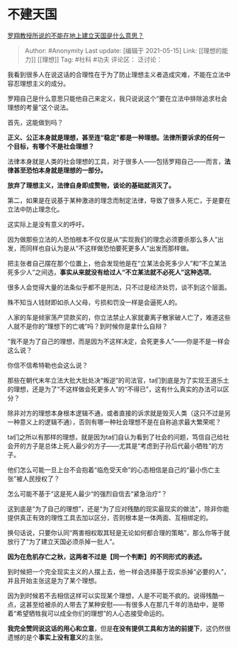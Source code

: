 # 不建天国
[罗翔教授所说的不能在地上建立天国是什么意思？](https://www.zhihu.com/question/383928230/answer/1869270269)

> Author: #Anonymity
> Last update: [编辑于 2021-05-15]
> Link: [[理想的能力]] [[理想]]
> Tag: #社科 #功夫
> 评论区：
> 泛讨论：

我看到很多人在说这话的合理性在于为了防止理想主义者造成灾难，不能在立法中容忍理想主义的成分。

罗翔自己是什么意思只能他自己来定义，我只说说这个“要在立法中排除追求社会理想的考量”这个说法。

首先，这能做到吗？

**正义、公正本身就是理想，甚至连“稳定”都是一种理想。法律所要诉求的任何一个目标，有哪个不是社会理想？**

法律本身就是人类的社会理想的工具，对于很多人——包括罗翔自己——而言，**法律甚至恐怕本身就是理想的一部分。**

**放弃了理想主义，法律自身即成赘物，谈论的基础就消灭了。**

第二，如果是在说基于某种激进的理念而制定法律，导致了很多人死亡，于是要在立法中防止理念化。

这实际上是没有意义的呼吁。

因为做那些立法的人恐怕根本不仅仅是从“实现我们的理念必须要杀那么多人”出发，而同样也自认为是从“不这样做恐怕要死更多人”出发而那样做。

把主张者自己摆在那个位置上，他会发现他是在“立某法会死多少人”和“不立某法死多少人”之间选，**事实从来就没有给过人“不立某法就不必死人”这种选项**。

很多人会觉得大量的法条似乎都不是刑法，只不过是经济处罚，谈不到这个层面。

殊不知当人钱财即如杀人父母，亏损和罚没一样是会逼死人的。

人家的车是倾家荡产贷款买的，你立法禁止人家就妻离子散家破人亡了，难道这些人就不是你的“理想下的亡魂”吗？到时候你是拿什么自辩？

“我不是为了自己的理想，而是因为不这样决定，会死更多人”——你是不是一样会这么说？

你信不信希特勒也会这么说？

那些在朝代末年立法大批大批处决“叛逆”的司法官，ta们到底是为了实现王道乐土的理想，还是为了“不这样做会死更多人”的“不得已”，这有什么真实的办法可以区分？

除非对方的理想本身根本逻辑不通，或者直接的诉求就是毁灭人类（这只不过是另一种意义上的逻辑不通），否则有哪一种社会理想不是在自称追求最大繁荣呢？

ta们之所以有那样的理想，就是因为ta们自认为看到了社会的问题，笃信自己给社会开的方子是总体上死人最少的方子——尤其是“考虑到子孙后代最小牺牲”的方子。

他们怎么可能一旦上台不会抱着“临危受天命”的心态相信是自己的“最小伤亡主张”被人民授权了？

怎么可能不基于“这是死人最少“的强烈自信去“紧急治疗”？

这到底是“为了自己的理想”，还是“为了应对残酷的现实最现实的做法”，除非你能提供真正有效的理性工具去加以区分，否则根本是一体两面、互相绑定的。

换句话说，只要你认同“两害相权取其轻是无论如何都合理的策略”，那么你等于就放行了“为了建立天国必须杀掉一批人”。

**因为在危机存亡之秋，这两者不过是【同一个判断】的不同形式的表述。**

到时候把一个完全现实主义的人摆上去，他一样会选择基于现实杀掉“必要的人”，并且开始主张这是为了某个理想。

因为到时候若不去相信这样可以实现某个理想，人是不可能不疯的。说得残酷一点，这甚至给被杀的人带去了某种安慰——有很多人在那几千年的浩劫中，是带着“希望牺牲我可以成全你们的理想”的人心态接受命运的。

**我完全赞同说这话的用心和立意**，但是**在没有提供工具和方法的前提下**，这仍然很遗憾的是个**事实上没有意义**的主张。
